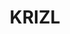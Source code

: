 ---
title: KRIZL
developer: rekim
image: KRIZL.jpg
link: http://www.krizl.co.uk/
ios: https://itunes.apple.com/gb/app/krizl/id563667430
android: https://play.google.com/store/apps/details?id=com.rekim.krizl
blackberry: https://appworld.blackberry.com/webstore/content/17842282/?lang=en
---